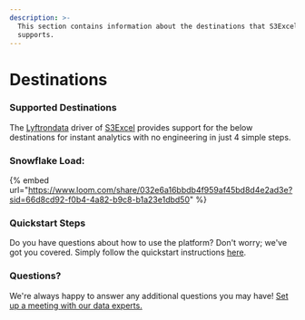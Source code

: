 ```yaml
---
description: >-
  This section contains information about the destinations that S3Excel
  supports.
---
```


# Destinations

### Supported Destinations

The [Lyftrondata](https://www.lyftrondata.com/) driver of [S3Excel](https://lyftron.com/source/data-migration-from-amazon-s3-to-snowflake-google-bigquery-amazon-redshift-and-azure-sql-database/) provides support for the below destinations for instant analytics with no engineering in just 4 simple steps.

### Snowflake Load:

{% embed url="https://www.loom.com/share/032e6a16bbdb4f959af45bd8d4e2ad3e?sid=66d8cd92-f0b4-4a82-b9c8-b1a23e1dbd50" %}

### Quickstart Steps

Do you have questions about how to use the platform? Don't worry; we've got you covered. Simply follow the quickstart instructions [here](https://app.gitbook.com/o/wtkDnJM7XX3whUqN09p1/s/lTEE4RQvO3RwZSpc3Y6M/\~/changes/14/technology-analytics/amazon-s3-1).

### Questions? <a href="#questions" id="questions"></a>

We're always happy to answer any additional questions you may have! [Set up a meeting with our data experts.](https://www.lyftrondata.com/book-a-meeting/)
